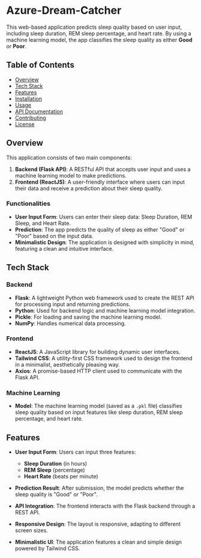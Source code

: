 # Azure-Dream-Catcher

This web-based application predicts sleep quality based on user input, including sleep duration, REM sleep percentage, and heart rate. By using a machine learning model, the app classifies the sleep quality as either **Good** or **Poor**.

## Table of Contents
- [Overview](#overview)
- [Tech Stack](#tech-stack)
- [Features](#features)
- [Installation](#installation)
- [Usage](#usage)
- [API Documentation](#api-documentation)
- [Contributing](#contributing)
- [License](#license)

## Overview
This application consists of two main components:
1. **Backend (Flask API)**: A RESTful API that accepts user input and uses a machine learning model to make predictions.
2. **Frontend (ReactJS)**: A user-friendly interface where users can input their data and receive a prediction about their sleep quality.

### Functionalities
- **User Input Form**: Users can enter their sleep data: Sleep Duration, REM Sleep, and Heart Rate.
- **Prediction**: The app predicts the quality of sleep as either "Good" or "Poor" based on the input data.
- **Minimalistic Design**: The application is designed with simplicity in mind, featuring a clean and intuitive interface.

## Tech Stack

### Backend
- **Flask**: A lightweight Python web framework used to create the REST API for processing input and returning predictions.
- **Python**: Used for backend logic and machine learning model integration.
- **Pickle**: For loading and saving the machine learning model.
- **NumPy**: Handles numerical data processing.

### Frontend
- **ReactJS**: A JavaScript library for building dynamic user interfaces.
- **Tailwind CSS**: A utility-first CSS framework used to design the frontend in a minimalist, aesthetically pleasing way.
- **Axios**: A promise-based HTTP client used to communicate with the Flask API.

### Machine Learning
- **Model**: The machine learning model (saved as a `.pkl` file) classifies sleep quality based on input features like sleep duration, REM sleep percentage, and heart rate.

## Features
- **User Input Form**: Users can input three features:
  - **Sleep Duration** (in hours)
  - **REM Sleep** (percentage)
  - **Heart Rate** (beats per minute)
  
- **Prediction Result**: After submission, the model predicts whether the sleep quality is "Good" or "Poor".
- **API Integration**: The frontend interacts with the Flask backend through a REST API.
- **Responsive Design**: The layout is responsive, adapting to different screen sizes.
- **Minimalistic UI**: The application features a clean and simple design powered by Tailwind CSS.

